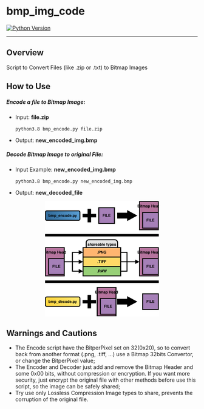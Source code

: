 # bmp_img_code

[![Python Version](https://img.shields.io/badge/python-3.8-blue.svg)](https://www.python.org/downloads/)

-----


## Overview
Script to Convert Files (like .zip or .txt) to Bitmap Images

## How to Use

##### Encode a file to Bitmap Image:
* Input: **file.zip**
    ```
    python3.8 bmp_encode.py file.zip
    ```

* Output: **new_encoded_img.bmp**

##### Decode Bitmap Image to original File:

* Input Example: **new_encoded_img.bmp**
    ```
    python3.8 bmp_encode.py new_encoded_img.bmp
    ```

* Output: **new_decoded_file**

<p align="center">
    <img src="https://raw.githubusercontent.com/GabriOliv/python-general-scripts-exercises/main/bmp_img_code/img_share.svg" alt="drawing" width="300">
</p>


## Warnings and Cautions 

* The Encode script have the BitperPixel set on 32(0x20), so to convert back from another format (.png, .tiff, ...) use a Bitmap 32bits Convertor, or change the BitperPixel value;
* The Encoder and Decoder just add and remove the Bitmap Header and some 0x00 bits, without compression or encryption. If you want more security, just encrypt the original file with other methods before use this script, so the image can be safely shared;
* Try use only Lossless Compression Image types to share, prevents the corruption of the original file.
